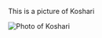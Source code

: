 This is a picture of Koshari

![Photo of Koshari](https://honestcooking.com/wp-content/uploads/2013/03/Koshari-1.jpg)
